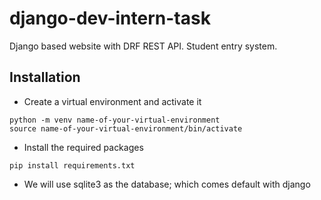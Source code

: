 # django-dev-intern-task
Django based website with DRF REST API. Student entry system.

## Installation
- Create a virtual environment and activate it
```
python -m venv name-of-your-virtual-environment
source name-of-your-virtual-environment/bin/activate
```
- Install the required packages  
```
pip install requirements.txt
```
- We will use sqlite3 as the database; which comes default with django

